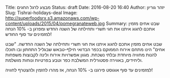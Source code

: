 Title: מבצע לרגל החגים
Status: draft
Date: 2016-08-20 16:40
Author: יזהר גוריון
Slug: Tishrai-holidays-deal
Image: http://superfoodsrx.s3.amazonaws.com/wp-content/uploads/2015/04/pomegranateweb.jpg
Summary: שבט אחים מזמין אתכם לחגוג איתנו את חגי תשרי ותחילתה של השנה החדש ומפרגן ב- 10% הנחה למזמינים עד סוף החודש!

שבט אחים מזמין אתכם לחגוג איתנו את חגי תשרי ותחילתה של השנה החדשה. "שבט אחים" הינו מתחם אירוח הממוקם בכפר הבדואי חילף-טבאש שבגליל התחתון ובו תוכלו להנות מחוויה מיוחדת ובלתי נשכחת.  מגוון אפשרויות אירוח ולינה לקבוצות משפחות וליחידים, באווירה פסטורלית המשלבת כפר וטבע בפרטיות ונוחות מושלמת.

למזמינים עד סוף אוגוסט פירגנו ב- 10% הנחה, אז מהרו להזמין ולהצטרף לחוויה!
